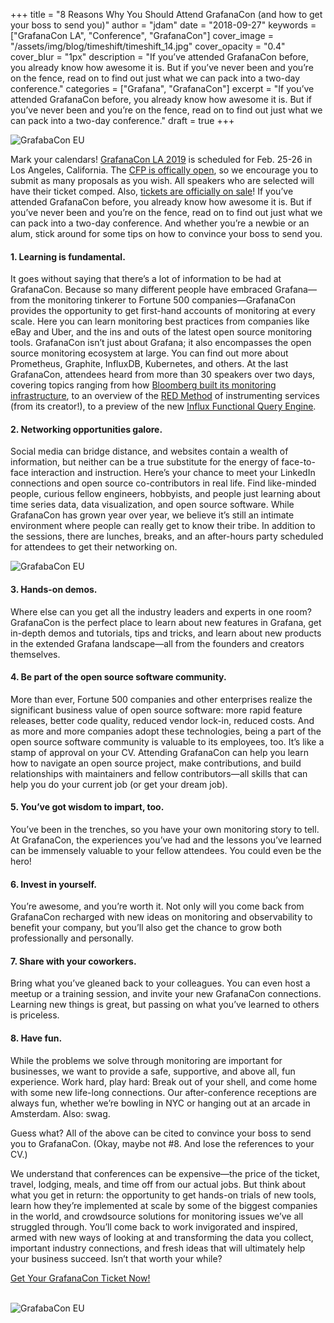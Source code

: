 +++
title = "8 Reasons Why You Should Attend GrafanaCon (and how to get your boss to send you)"
author = "jdam"
date = "2018-09-27"
keywords = ["GrafanaCon LA", "Conference", "GrafanaCon"]
cover_image = "/assets/img/blog/timeshift/timeshift_14.jpg"
cover_opacity = "0.4"
cover_blur = "1px"
description = "If you’ve attended GrafanaCon before, you already know how awesome it is. But if you’ve never been and you’re on the fence, read on to find out just what we can pack into a two-day conference."
categories = ["Grafana", "GrafanaCon"]
excerpt = "If you’ve attended GrafanaCon before, you already know how awesome it is. But if you’ve never been and you’re on the fence, read on to find out just what we can pack into a two-day conference."
draft = true
+++

![GrafabaCon EU](/assets/img/blog/grafanacon_crowd1.png)

Mark your calendars! [GrafanaCon LA 2019](http://grafanacon.org) is scheduled for Feb. 25-26 in Los Angeles, California. The [CFP is offically open](https://www.grafanacon.org/2019/cfp), so we encourage you to submit as many proposals as you wish. All speakers who are selected will have their ticket comped. Also, [tickets are officially on sale](https://ti.to/grafanacon/grafanacon-la-2019)! If you’ve attended GrafanaCon before, you already know how awesome it is. But if you’ve never been and you’re on the fence, read on to find out just what we can pack into a two-day conference. And whether you’re a newbie or an alum, stick around for some tips on how to convince your boss to send you.

#### 1. Learning is fundamental. 

It goes without saying that there’s a lot of information to be had at GrafanaCon. Because so many different people have embraced Grafana—from the monitoring tinkerer to Fortune 500 companies—GrafanaCon provides the opportunity to get first-hand accounts of monitoring at every scale. Here you can learn monitoring best practices from companies like eBay and Uber, and the ins and outs of the latest open source monitoring tools. GrafanaCon isn’t just about Grafana; it also encompasses the open source monitoring ecosystem at large. You can find out more about Prometheus, Graphite, InfluxDB, Kubernetes, and others. At the last GrafanaCon, attendees heard from more than 30 speakers over two days, covering topics ranging from how [Bloomberg built its monitoring infrastructure](https://grafana.com/blog/2018/06/28/evolution-of-telemetry-at-bloomberg/), to an overview of the [RED Method](https://grafana.com/blog/2018/08/02/the-red-method-how-to-instrument-your-services/) of instrumenting services (from its creator!), to a preview of the new [Influx Functional Query Engine](https://grafana.com/blog/2018/07/26/how-the-new-influx-query-engine-was-designedand-how-to-use-it-with-grafana/). 

#### 2. Networking opportunities galore. 

Social media can bridge distance, and websites contain a wealth of information, but neither can be a true substitute for the energy of face-to-face interaction and instruction. Here’s your chance to meet your LinkedIn connections and open source co-contributors in real life. Find like-minded people, curious fellow engineers, hobbyists, and people just learning about time series data, data visualization, and open source software. While GrafanaCon has grown year over year, we believe it’s still an intimate environment where people can really get to know their tribe. In addition to the sessions, there are lunches, breaks, and an after-hours party scheduled for attendees to get their networking on.

![GrafabaCon EU](/assets/img/blog/grafanacon_crowd2.png)

#### 3. Hands-on demos.

Where else can you get all the industry leaders and experts in one room? GrafanaCon is the perfect place to learn about new features in Grafana, get in-depth demos and tutorials, tips and tricks, and learn about new products in the extended Grafana landscape—all from the founders and creators themselves. 

#### 4. Be part of the open source software community.

More than ever, Fortune 500 companies and other enterprises realize the significant business value of open source software: more rapid feature releases, better code quality, reduced vendor lock-in, reduced costs. And as more and more companies adopt these technologies, being a part of the open source software community is valuable to its employees, too. It’s like a stamp of approval on your CV. Attending GrafanaCon can help you learn how to navigate an open source project, make contributions, and build relationships with maintainers and fellow contributors—all skills that can help you do your current job (or get your dream job).

#### 5.  You’ve got wisdom to impart, too.

You’ve been in the trenches, so you have your own monitoring story to tell. At GrafanaCon, the experiences you’ve had and the lessons you’ve learned can be immensely valuable to your fellow attendees. You could even be the hero!  

#### 6. Invest in yourself.

You’re awesome, and you’re worth it. Not only will you come back from GrafanaCon recharged with new ideas on monitoring and observability to benefit your company, but you’ll also get the chance to grow both professionally and personally.

#### 7. Share with your coworkers.

Bring what you’ve gleaned back to your colleagues. You can even host a meetup or a training session, and invite your new GrafanaCon connections. Learning new things is great, but passing on what you’ve learned to others is priceless.

#### 8. Have fun.

While the problems we solve through monitoring are important for businesses, we want to provide a safe, supportive, and above all, fun experience. Work hard, play hard: Break out of your shell, and come home with some new life-long connections. Our after-conference receptions are always fun, whether we’re bowling in NYC or hanging out at an arcade in Amsterdam. Also: swag.

Guess what? All of the above can be cited to convince your boss to send you to GrafanaCon. (Okay, maybe not #8. And lose the references to your CV.) 

We understand that conferences can be expensive—the price of the ticket, travel, lodging, meals, and time off from our actual jobs. But think about what you get in return: the opportunity to get hands-on trials of new tools, learn how they’re implemented at scale by some of the biggest companies in the world, and crowdsource solutions for monitoring issues we’ve all struggled through. You’ll come back to work invigorated and inspired, armed with new ways of looking at and transforming the data you collect, important industry connections, and fresh ideas that will ultimately help your business succeed. Isn’t that worth your while?

<a class="btn btn--primary btn--large" href="https://ti.to/grafanacon/grafanacon-la-2019" target="_blank">Get Your GrafanaCon Ticket Now!</a>
<br />
<br />

![GrafabaCon EU](/assets/img/blog/grafanacon_crowd3.png)

